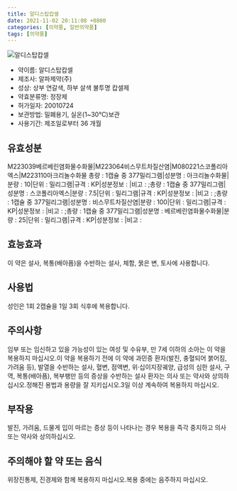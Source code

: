 ```yaml
---
title: 알디스탑캅셀
date: 2021-11-02 20:11:08 +0800
categories: [의약품, 일반의약품]
tags: [의약품]
---
```

![알디스탑캅셀](https://nedrug.mfds.go.kr/pbp/cmn/itemImageDownload/147428297736600037)

- 약이름: 알디스탑캅셀
- 제조사: 알파제약(주)
- 성상: 상부 연갈색, 하부 살색 불투명 캅셀제
- 약효분류명: 정장제
- 허가일자: 20010724
- 보관방법: 밀폐용기, 실온(1~30℃)보관
- 사용기간: 제조일로부터 36 개월
## 유효성분
M223039베르베린염화물수화물|M223064비스무트차질산염|M080221스코폴리아엑스|M223110아크리놀수화물
총량 : 1캡슐 중 377밀리그램|성분명 : 아크리놀수화물|분량 : 10|단위 : 밀리그램|규격 : KP|성분정보 : |비고 : ;총량 : 1캡슐 중 377밀리그램|성분명 : 스코폴리아엑스|분량 : 7.5|단위 : 밀리그램|규격 : KP|성분정보 : |비고 : ;총량 : 1캡슐 중 377밀리그램|성분명 : 비스무트차질산염|분량 : 100|단위 : 밀리그램|규격 : KP|성분정보 : |비고 : ;총량 : 1캡슐 중 377밀리그램|성분명 : 베르베린염화물수화물|분량 : 25|단위 : 밀리그램|규격 : KP|성분정보 : |비고 :
## 효능효과
이 약은 설사, 복통(배아픔)을 수반하는 설사, 체함, 묽은 변, 토사에 사용합니다.
## 사용법
성인은 1회 2캡슐을 1일 3회 식후에 복용합니다.
## 주의사항
임부 또는 임신하고 있을 가능성이 있는 여성 및 수유부, 만 7세 이하의 소아는 이 약을 복용하지 마십시오.이 약을 복용하기 전에 이 약에 과민증 환자(발진, 충혈되어 붉어짐, 가려움 등), 발열을 수반하는 설사, 혈변, 점액변, 위·십이지장궤양, 급성의 심한 설사, 구역, 복통(배아픔), 복부팽만 등의 증상을 수반하는 설사 환자는 의사 또는 약사와 상의하십시오.정해진 용법과 용량을 잘 지키십시오.3일 이상 계속하여 복용하지 마십시오.
## 부작용
발진, 가려움, 드물게 입이 마르는 증상 등이 나타나는 경우 복용을 즉각 중지하고 의사 또는 약사와 상의하십시오.
## 주의해야 할 약 또는 음식
위장진통제, 진경제와 함께 복용하지 마십시오.복용 중에는 음주하지 마십시오.

